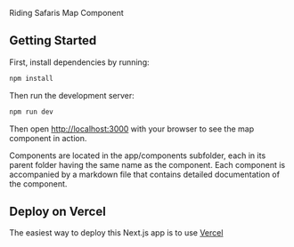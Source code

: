 Riding Safaris Map Component

## Getting Started

First, install dependencies by running:

```bash
npm install
```

Then run the development server:

```bash
npm run dev
```

Then open [http://localhost:3000](http://localhost:3000) with your browser to see the map component in action.

Components are located in the app/components subfolder, each in its parent folder having the same name as the component.
Each component is accompanied by a markdown file that contains detailed documentation of the component.


## Deploy on Vercel

The easiest way to deploy this Next.js app is to use [Vercel](https://vercel.com/new?utm_medium=default-template&filter=next.js&utm_source=create-next-app&utm_campaign=create-next-app-readme)

